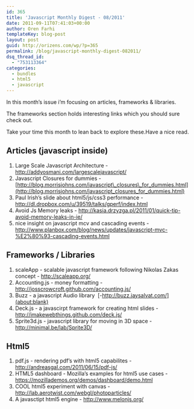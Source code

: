 ```yaml
---
id: 365
title: 'Javascript Monthly Digest - 08/2011'
date: 2011-09-11T07:41:03+00:00
author: Oren Farhi 
templateKey: blog-post
layout: post
guid: http://orizens.com/wp/?p=365
permalink: /blog/javascript-monthly-digest-082011/
dsq_thread_id:
  - "753113364"
categories:
  - bundles
  - html5
  - javascript
---
```

In this month’s issue i’m focusing on articles, frameworks & libraries.
  
The frameworks section holds interesting links which you should sure check out.
  
Take your time this month to lean back to explore these.Have a nice read.

<!--more-->


  

  


<h2 dir="ltr">
  Articles (javascript inside)
</h2>

  1. Large Scale Javascript Architecture - <http://addyosmani.com/largescalejavascript/>
  2. Javascript Closures for dummies - [http://blog.morrisjohns.com/javascript\_closures\_for_dummies.html](http://blog.morrisjohns.com/javascript_closures_for_dummies.html)
  3. Paul Irish’s slide about html5/js/css3 performance - <http://dl.dropbox.com/u/39519/talks/gperf/index.html>
  4. Avoid Js Memory leaks - <http://kasia.drzyzga.pl/2011/01/quick-tip-avoid-memory-leaks-in-ie/>
  5. nice insight on javascript mcv and cascading events - <http://www.planbox.com/blog/news/updates/javascript-mvc-%E2%80%93-cascading-events.html>

<h2 dir="ltr">
  Frameworks / Libraries
</h2>

  1. scaleApp - scalable javascript framework following Nikolas Zakas concept - <http://scaleapp.org/>
  2. Accounting.js - money formatting - <http://josscrowcroft.github.com/accounting.js/>
  3. Buzz - a javascript Audio library  [-http://buzz.jaysalvat.com/](about:blank)
  4. Deck.js - a javascirpt framework for creating html slides - <http://imakewebthings.github.com/deck.js/>
  5. Sprite3d.js - javascript library for moving in 3D space - <http://minimal.be/lab/Sprite3D/>





<h2 dir="ltr">
  Html5
</h2>

  1. pdf.js - rendering pdf’s with html5 capabilites - <http://andreasgal.com/2011/06/15/pdf-js/>
  2. HTML5 dashboard - Mozilla’s examples for html5 use cases - <https://mozillademos.org/demos/dashboard/demo.html>
  3. COOL html5 experiment with canvas - <http://lab.aerotwist.com/webgl/photoparticles/>
  4. A javasctipt html5 engine - <http://www.melonjs.org/>
